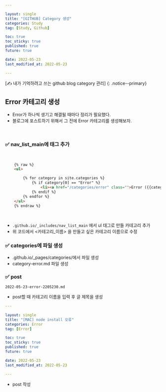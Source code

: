 ```yaml
---

layout: single
title: "[GITHUB] Category 생성"
categories: Study
tag: [Study, Github]

toc: true
toc_sticky: true
published: true
future: true

date: 2022-05-23
last_modified_at: 2022-05-23

---
```


[✍️ 내가 기억하려고 쓰는 github blog category 관리]
{: .notice--primary}  


## Error 카테고리 생성  

- Error가 하나씩 생기고 해결될 때마다 정리가 필요했다.  
- 블로그에 포스트하기 위해서 그 전에 Error 카테고리를 생성해보자.  

<br />

### ✅ nav_list_main에 태그 추가

<br/>

```html
    {% raw %}
    <ul>

        {% for category in site.categories %}
            {% if category[0] == "Error" %}
                <li><a href="/categories/error" class="">Error ({{category[1].size}})</a></li>
            {% endif %}
        {% endfor %}
    </ul>
    {% endraw %}
```

<br/>

- `.github.io/_includes/nav_list_main` 에서 ul 태그로 만들 카테고리 추가
- 위 코드에서 <카테고리_이름> 을 만들고 싶은 카테고리 이름으로 수정

### ✅ categories에 파일 생성

- .github.io/_pages/categories/에서 파일 생성
- category-error.md 파일 생성

### ✅ post

```
2022-05-23-error-2205230.md
```

- post할 때 카테고리 이름을 입력 후 글 제목을 생성

```yaml
---

layout: single
title: "[MAC] node install 오류"
categories: Error
tag: [Error]

toc: true
toc_sticky: true
published: true
future: true

date: 2022-05-23
last_modified_at: 2022-05-23

---
```

- post 작성
